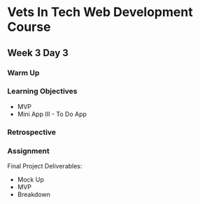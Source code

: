 # Vets In Tech Web Development Course

## Week 3 Day 3

### Warm Up

### Learning Objectives

- MVP
- Mini App III - To Do App

### Retrospective

### Assignment

Final Project Deliverables:

- Mock Up
- MVP
- Breakdown
